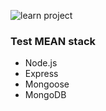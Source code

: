 ![learn project](https://img.shields.io/badge/Learn-learn%20project-orange.svg)

### Test MEAN stack

- Node.js
- Express
- Mongoose
- MongoDB


